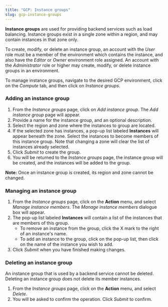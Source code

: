 ```yaml
---
title: "GCP: Instance groups"
slug: gcp-instance-groups
---
```



**Instance groups** are used for providing backend services such as load balancing.  Instance groups exist in a single zone within a region, and may contain instances in that zone only.

To create, modify, or delete an instance group, an account with the *User* role must be a member of the environment which contains the instance, and also have the *Editor* or *Owner* environment role assigned.  An account with the *Administrator* role or higher may create, modify, or delete instance groups in an environment.

To manage instance groups, navigate to the desired GCP environment, click on the *Compute* tab, and then click on *Instance groups*.

### Adding an instance group

1. From the *Instance groups* page, click on *Add instance group*.  The *Add instance group* page will appear.
1. Provide a name for the instance group, and an optional description.
1. Select the region and zone where the instances to group are located.
1. If the selected zone has instances, a pop-up list labeled **Instances** will appear beneath the zone.  Select the instances to become members of this instance group.  Note that changing a zone will clear the list of instances already selected.
1. Click *Submit* to create the group.
1. You will be returned to the *Instance groups* page, the instance group will be created, and the instances will be added to the group.

**Note:** Once an instance group is created, its region and zone cannot be changed.

### Managing an instance group

1. From the *Instance groups* page, click on the **Action** menu, and select *Manage instance members*.  The *Manage instance members* dialogue box will appear.
1. The pop-up list labeled **Instances** will contain a list of the instances that are members of this group.
   - To remove an instance from the group, click the X mark to the right of an instance's name.
   - To add an instance to the group, click on the pop-up list, then click on the name of the instance you wish to add.
1. Click *Submit* when you have finished making changes.

### Deleting an instance group

An instance group that is used by a backend service cannot be deleted.  Deleting an instance group does not delete its member instances.

1. From the *Instance groups* page, click on the **Action** menu, and select *Delete*.
1. You will be asked to confirm the operation.  Click *Submit* to confirm.
